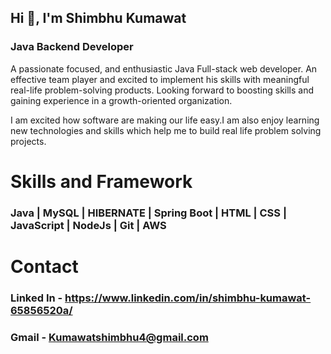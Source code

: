 ##    Hi 👋, I'm Shimbhu Kumawat
###   Java Backend Developer
A passionate focused, and enthusiastic Java Full-stack web developer. An effective team player and excited to implement his skills with meaningful real-life problem-solving products. Looking forward to boosting skills and gaining experience in a growth-oriented organization.

I am excited how software are making our life easy.I am also enjoy learning new technologies and skills which help me to build real life problem solving projects. 


# Skills and Framework 
### Java | MySQL | HIBERNATE | Spring Boot | HTML | CSS | JavaScript | NodeJs | Git | AWS
# Contact

### Linked In - https://www.linkedin.com/in/shimbhu-kumawat-65856520a/
### Gmail     - Kumawatshimbhu4@gmail.com


<!-- ![](https://github.com/Shimbhu77/Myname/blob/main/Linkedin.svg)
![](https://github.com/Shimbhu77/Myname/blob/main/Gmail.svg) -->
<!-- ![Git](https://github.com/Shimbhu77/Myname/blob/main/68747470733a2f2f696d672e736869656c64732e696f2f62616467652f435353332d3135373242363f7374796c653d666f722d7468652d6261646765266c6f676f3d63737333266c6f676f436f6c6f723d7768697465.svg)
![](https://github.com/Shimbhu77/Myname/blob/main/68747470733a2f2f696d672e736869656c64732e696f2f62616467652f4769742d4630353033323f7374796c653d666f722d7468652d6261646765266c6f676f3d676974266c6f676f436f6c6f723d7768697465.svg)
![](https://github.com/Shimbhu77/Myname/blob/main/68747470733a2f2f696d672e736869656c64732e696f2f62616467652f48544d4c352d4533344632363f7374796c653d666f722d7468652d6261646765266c6f676f3d68746d6c35266c6f676f436f6c6f723d7768697465.svg)
![](https://github.com/Shimbhu77/Myname/blob/main/Node%20js.svg) -->
<!-- ![](https://github.com/Shimbhu77/Myname/blob/main/800px-Spring_Framework_Logo_2018.svg.png)
![](https://github.com/Shimbhu77/Myname/blob/main/Java_programming_language_logo.svg.png)
![](https://github.com/Shimbhu77/Myname/blob/main/hibernate.svg)
![](https://github.com/Shimbhu77/Myname/blob/main/sql.png)
![](https://github.com/Shimbhu77/Myname/blob/main/1280px-Amazon_Web_Services_Logo.svg.png) -->
![]()
![]()
![]()


<!--
**Shimbhu77/Shimbhu77** is a ✨ _special_ ✨ repository because its `README.md` (this file) appears on your GitHub profile.

Here are some ideas to get you started:

- 🔭 I’m currently working on ...
- 🌱 I’m currently learning ...
- 👯 I’m looking to collaborate on ...
- 🤔 I’m looking for help with ...
- 💬 Ask me about ...
- 📫 How to reach me: ...
- 😄 Pronouns: ...
- ⚡ Fun fact: ...
-->
